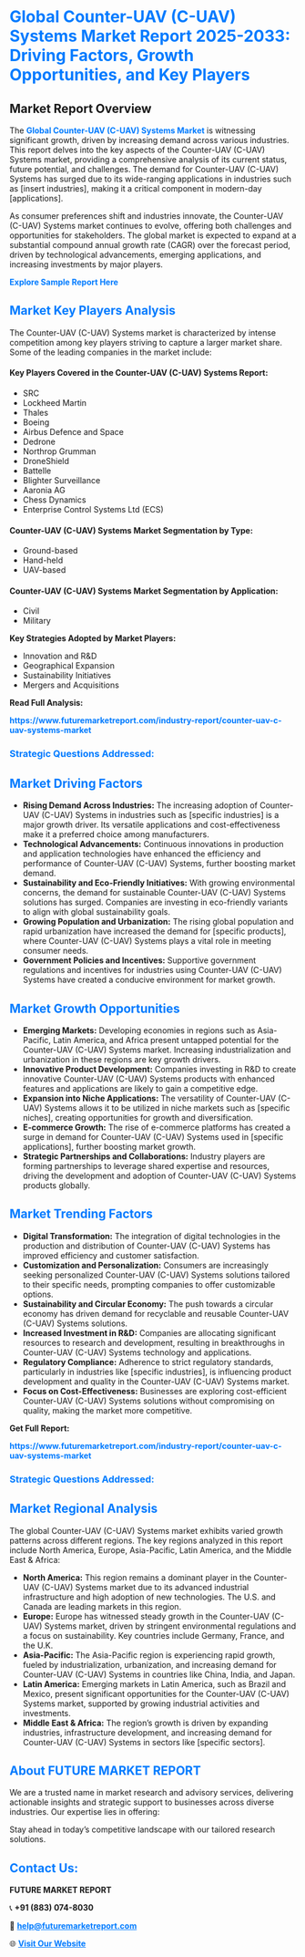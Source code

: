 <h1 style="color: #007BFF;">Global Counter-UAV (C-UAV) Systems Market Report 2025-2033: Driving Factors, Growth Opportunities, and Key Players</h1>

<section id="overview">
<h2>Market Report Overview</h2>
<p>The <a href="https://www.futuremarketreport.com/industry-report/counter-uav-c-uav-systems-market" style="color: #007BFF; text-decoration: none;"><strong>Global Counter-UAV (C-UAV) Systems Market</strong></a> is witnessing significant growth, driven by increasing demand across various industries. This report delves into the key aspects of the Counter-UAV (C-UAV) Systems market, providing a comprehensive analysis of its current status, future potential, and challenges. The demand for Counter-UAV (C-UAV) Systems has surged due to its wide-ranging applications in industries such as [insert industries], making it a critical component in modern-day [applications].</p>
<p>As consumer preferences shift and industries innovate, the Counter-UAV (C-UAV) Systems market continues to evolve, offering both challenges and opportunities for stakeholders. The global market is expected to expand at a substantial compound annual growth rate (CAGR) over the forecast period, driven by technological advancements, emerging applications, and increasing investments by major players.</p>
</section>

<section id="overview">
<p><a href="https://www.futuremarketreport.com/request-sample/reportId=28621" style="color: #007BFF; text-decoration: none;"><strong>Explore Sample Report Here</strong></a></p>
</section>

<section id="key-players">
<h2 style="color: #007BFF;">Market Key Players Analysis</h2>
<p>The Counter-UAV (C-UAV) Systems market is characterized by intense competition among key players striving to capture a larger market share. Some of the leading companies in the market include:</p>
<h4>Key Players Covered in the Counter-UAV (C-UAV) Systems Report:</h4>
<ul><li>SRC</li><li>Lockheed Martin</li><li>Thales</li><li>Boeing</li><li>Airbus Defence and Space</li><li>Dedrone</li><li>Northrop Grumman</li><li>DroneShield</li><li>Battelle</li><li>Blighter Surveillance</li><li>Aaronia AG</li><li>Chess Dynamics</li><li>Enterprise Control Systems Ltd (ECS)</li></ul>
<h4>Counter-UAV (C-UAV) Systems Market Segmentation by Type:</h4>
<ul><li>Ground-based</li><li>Hand-held</li><li>UAV-based</li></ul>

<h4>Counter-UAV (C-UAV) Systems Market Segmentation by Application:</h4>
<ul><li>Civil</li><li>Military</li></ul>
<p><strong>Key Strategies Adopted by Market Players:</strong></p>
<ul>
<li>Innovation and R&D</li>
<li>Geographical Expansion</li>
<li>Sustainability Initiatives</li>
<li>Mergers and Acquisitions</li>
</ul>
</section>

<section>
<p><strong>Read Full Analysis: </strong></p><a href="https://www.futuremarketreport.com/industry-report/counter-uav-c-uav-systems-market" style="color: #007BFF; text-decoration: none;"><strong>https://www.futuremarketreport.com/industry-report/counter-uav-c-uav-systems-market</strong></a>
<h3 style="color: #007BFF;">Strategic Questions Addressed:</h3>
</section>

<section id="driving-factors">
<h2 style="color: #007BFF;">Market Driving Factors</h2>
<ul>
<li><strong>Rising Demand Across Industries:</strong> The increasing adoption of Counter-UAV (C-UAV) Systems in industries such as [specific industries] is a major growth driver. Its versatile applications and cost-effectiveness make it a preferred choice among manufacturers.</li>
<li><strong>Technological Advancements:</strong> Continuous innovations in production and application technologies have enhanced the efficiency and performance of Counter-UAV (C-UAV) Systems, further boosting market demand.</li>
<li><strong>Sustainability and Eco-Friendly Initiatives:</strong> With growing environmental concerns, the demand for sustainable Counter-UAV (C-UAV) Systems solutions has surged. Companies are investing in eco-friendly variants to align with global sustainability goals.</li>
<li><strong>Growing Population and Urbanization:</strong> The rising global population and rapid urbanization have increased the demand for [specific products], where Counter-UAV (C-UAV) Systems plays a vital role in meeting consumer needs.</li>
<li><strong>Government Policies and Incentives:</strong> Supportive government regulations and incentives for industries using Counter-UAV (C-UAV) Systems have created a conducive environment for market growth.</li>
</ul>
</section>

<section id="growth-opportunities">
<h2 style="color: #007BFF;">Market Growth Opportunities</h2>
<ul>
<li><strong>Emerging Markets:</strong> Developing economies in regions such as Asia-Pacific, Latin America, and Africa present untapped potential for the Counter-UAV (C-UAV) Systems market. Increasing industrialization and urbanization in these regions are key growth drivers.</li>
<li><strong>Innovative Product Development:</strong> Companies investing in R&D to create innovative Counter-UAV (C-UAV) Systems products with enhanced features and applications are likely to gain a competitive edge.</li>
<li><strong>Expansion into Niche Applications:</strong> The versatility of Counter-UAV (C-UAV) Systems allows it to be utilized in niche markets such as [specific niches], creating opportunities for growth and diversification.</li>
<li><strong>E-commerce Growth:</strong> The rise of e-commerce platforms has created a surge in demand for Counter-UAV (C-UAV) Systems used in [specific applications], further boosting market growth.</li>
<li><strong>Strategic Partnerships and Collaborations:</strong> Industry players are forming partnerships to leverage shared expertise and resources, driving the development and adoption of Counter-UAV (C-UAV) Systems products globally.</li>
</ul>
</section>

<section id="trending-factors">
<h2 style="color: #007BFF;">Market Trending Factors</h2>
<ul>
<li><strong>Digital Transformation:</strong> The integration of digital technologies in the production and distribution of Counter-UAV (C-UAV) Systems has improved efficiency and customer satisfaction.</li>
<li><strong>Customization and Personalization:</strong> Consumers are increasingly seeking personalized Counter-UAV (C-UAV) Systems solutions tailored to their specific needs, prompting companies to offer customizable options.</li>
<li><strong>Sustainability and Circular Economy:</strong> The push towards a circular economy has driven demand for recyclable and reusable Counter-UAV (C-UAV) Systems solutions.</li>
<li><strong>Increased Investment in R&D:</strong> Companies are allocating significant resources to research and development, resulting in breakthroughs in Counter-UAV (C-UAV) Systems technology and applications.</li>
<li><strong>Regulatory Compliance:</strong> Adherence to strict regulatory standards, particularly in industries like [specific industries], is influencing product development and quality in the Counter-UAV (C-UAV) Systems market.</li>
<li><strong>Focus on Cost-Effectiveness:</strong> Businesses are exploring cost-efficient Counter-UAV (C-UAV) Systems solutions without compromising on quality, making the market more competitive.</li>
</ul>
</section>

<section>
<p><strong>Get Full Report: </strong></p><a href="https://www.futuremarketreport.com/industry-report/counter-uav-c-uav-systems-market" style="color: #007BFF; text-decoration: none;"><strong>https://www.futuremarketreport.com/industry-report/counter-uav-c-uav-systems-market</strong></a>
<h3 style="color: #007BFF;">Strategic Questions Addressed:</h3>
</section>


<section id="regional-analysis">
<h2 style="color: #007BFF;">Market Regional Analysis</h2>
<p>The global Counter-UAV (C-UAV) Systems market exhibits varied growth patterns across different regions. The key regions analyzed in this report include North America, Europe, Asia-Pacific, Latin America, and the Middle East & Africa:</p>
<ul>
<li><strong>North America:</strong> This region remains a dominant player in the Counter-UAV (C-UAV) Systems market due to its advanced industrial infrastructure and high adoption of new technologies. The U.S. and Canada are leading markets in this region.</li>
<li><strong>Europe:</strong> Europe has witnessed steady growth in the Counter-UAV (C-UAV) Systems market, driven by stringent environmental regulations and a focus on sustainability. Key countries include Germany, France, and the U.K.</li>
<li><strong>Asia-Pacific:</strong> The Asia-Pacific region is experiencing rapid growth, fueled by industrialization, urbanization, and increasing demand for Counter-UAV (C-UAV) Systems in countries like China, India, and Japan.</li>
<li><strong>Latin America:</strong> Emerging markets in Latin America, such as Brazil and Mexico, present significant opportunities for the Counter-UAV (C-UAV) Systems market, supported by growing industrial activities and investments.</li>
<li><strong>Middle East & Africa:</strong> The region’s growth is driven by expanding industries, infrastructure development, and increasing demand for Counter-UAV (C-UAV) Systems in sectors like [specific sectors].</li>
</ul>
</section>

<footer>
<h2 style="color: #007BFF;">About FUTURE MARKET REPORT</h2>
<p>We are a trusted name in market research and advisory services, delivering actionable insights and strategic support to businesses across diverse industries. Our expertise lies in offering:</p>

<p>Stay ahead in today’s competitive landscape with our tailored research solutions.</p>

<h2 style="color: #007BFF;">Contact Us:</h2>
<p><strong>FUTURE MARKET REPORT</strong></p>
<p>📞 <strong>+91 (883) 074-8030</strong></p>
<p>📧 <strong><a href="mailto:help@futuremarketreport.com" style="color: #007BFF;">help@futuremarketreport.com</a></strong></p>
<p>🌐 <strong><a href="https://www.futuremarketreport.com/" style="color: #007BFF;">Visit Our Website</a></strong></p>
</footer>